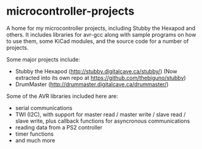 microcontroller-projects
========================

A home for my microcontroller projects, including Stubby the Hexapod and others.  It includes libraries for avr-gcc along with sample programs on how to use them, some KiCad modules, and the source code for a number of projects.

Some major projects include:
 * Stubby the Hexapod (http://stubby.digitalcave.ca/stubby/) (Now extracted into its own repo at https://github.com/thebiguno/stubby)
 * DrumMaster (http://drummaster.digitalcave.ca/drummaster/)

Some of the AVR libraries included here are:
 * serial communications
 * TWI (I2C), with support for master read / master write / slave read / slave write, plus callback functions for asyncronous communications
 * reading data from a PS2 controller
 * timer functions
 * and much more

